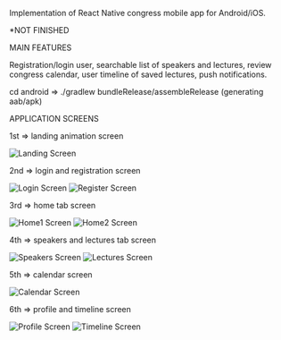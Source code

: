 Implementation of React Native congress mobile app for Android/iOS.

\*NOT FINISHED

MAIN FEATURES

Registration/login user, searchable list of speakers and lectures, review congress calendar, user timeline of saved lectures, push notifications.

cd android => ./gradlew bundleRelease/assembleRelease (generating aab/apk)

APPLICATION SCREENS

1st => landing animation screen

![Landing Screen](readme_pictures/landingPage.png)

2nd => login and registration screen

![Login Screen](readme_pictures/loginPage.png) ![Register Screen](readme_pictures/registerPage.png)

3rd => home tab screen

![Home1 Screen](readme_pictures/homePage1.png) ![Home2 Screen](readme_pictures/homePage2.png)

4th => speakers and lectures tab screen

![Speakers Screen](readme_pictures/speakerPage.png) ![Lectures Screen](readme_pictures/lecturePage.png)

5th => calendar screen

![Calendar Screen](readme_pictures/calendarPage.png)

6th => profile and timeline screen

![Profile Screen](readme_pictures/userPage.png) ![Timeline Screen](readme_pictures/timelinePage.png)

